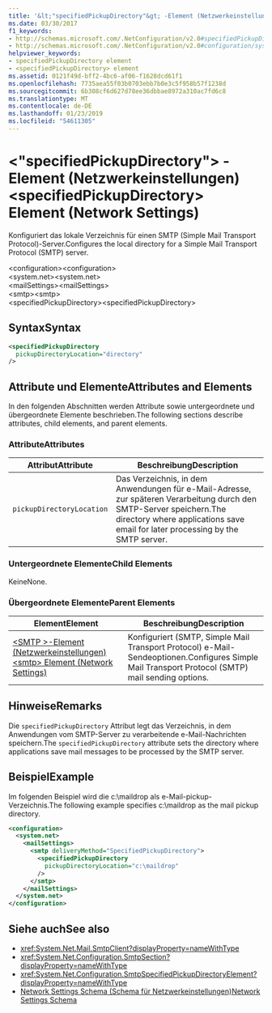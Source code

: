 ```yaml
---
title: '&lt;"specifiedPickupDirectory"&gt; -Element (Netzwerkeinstellungen)'
ms.date: 03/30/2017
f1_keywords:
- http://schemas.microsoft.com/.NetConfiguration/v2.0#specifiedPickupDirectory
- http://schemas.microsoft.com/.NetConfiguration/v2.0#configuration/system.net/mailSettings/smtp/specifiedPickupDirectory
helpviewer_keywords:
- specifiedPickupDirectory element
- <specifiedPickupDirectory> element
ms.assetid: 0121f49d-bff2-4bc6-af06-f1628dcd61f1
ms.openlocfilehash: 7735aea55f03b0703ebb7b0e3c5f958b57f1238d
ms.sourcegitcommit: 6b308cf6d627d78ee36dbbae8972a310ac7fd6c8
ms.translationtype: MT
ms.contentlocale: de-DE
ms.lasthandoff: 01/23/2019
ms.locfileid: "54611305"
---
```

# <a name="ltspecifiedpickupdirectorygt-element-network-settings"></a><span data-ttu-id="abac6-102">&lt;"specifiedPickupDirectory"&gt; -Element (Netzwerkeinstellungen)</span><span class="sxs-lookup"><span data-stu-id="abac6-102">&lt;specifiedPickupDirectory&gt; Element (Network Settings)</span></span>
<span data-ttu-id="abac6-103">Konfiguriert das lokale Verzeichnis für einen SMTP (Simple Mail Transport Protocol)-Server.</span><span class="sxs-lookup"><span data-stu-id="abac6-103">Configures the local directory for a Simple Mail Transport Protocol (SMTP) server.</span></span>  
  
 <span data-ttu-id="abac6-104">\<configuration></span><span class="sxs-lookup"><span data-stu-id="abac6-104">\<configuration></span></span>  
<span data-ttu-id="abac6-105">\<system.net></span><span class="sxs-lookup"><span data-stu-id="abac6-105">\<system.net></span></span>  
<span data-ttu-id="abac6-106">\<mailSettings></span><span class="sxs-lookup"><span data-stu-id="abac6-106">\<mailSettings></span></span>  
<span data-ttu-id="abac6-107">\<smtp></span><span class="sxs-lookup"><span data-stu-id="abac6-107">\<smtp></span></span>  
<span data-ttu-id="abac6-108">\<specifiedPickupDirectory></span><span class="sxs-lookup"><span data-stu-id="abac6-108">\<specifiedPickupDirectory></span></span>  
  
## <a name="syntax"></a><span data-ttu-id="abac6-109">Syntax</span><span class="sxs-lookup"><span data-stu-id="abac6-109">Syntax</span></span>  
  
```xml  
<specifiedPickupDirectory  
  pickupDirectoryLocation="directory"   
/>  
```  
  
## <a name="attributes-and-elements"></a><span data-ttu-id="abac6-110">Attribute und Elemente</span><span class="sxs-lookup"><span data-stu-id="abac6-110">Attributes and Elements</span></span>  
 <span data-ttu-id="abac6-111">In den folgenden Abschnitten werden Attribute sowie untergeordnete und übergeordnete Elemente beschrieben.</span><span class="sxs-lookup"><span data-stu-id="abac6-111">The following sections describe attributes, child elements, and parent elements.</span></span>  
  
### <a name="attributes"></a><span data-ttu-id="abac6-112">Attribute</span><span class="sxs-lookup"><span data-stu-id="abac6-112">Attributes</span></span>  
  
|<span data-ttu-id="abac6-113">Attribut</span><span class="sxs-lookup"><span data-stu-id="abac6-113">Attribute</span></span>|<span data-ttu-id="abac6-114">Beschreibung</span><span class="sxs-lookup"><span data-stu-id="abac6-114">Description</span></span>|  
|---------------|-----------------|  
|`pickupDirectoryLocation`|<span data-ttu-id="abac6-115">Das Verzeichnis, in dem Anwendungen für e-Mail-Adresse, zur späteren Verarbeitung durch den SMTP-Server speichern.</span><span class="sxs-lookup"><span data-stu-id="abac6-115">The directory where applications save email for later processing by the SMTP server.</span></span>|  
  
### <a name="child-elements"></a><span data-ttu-id="abac6-116">Untergeordnete Elemente</span><span class="sxs-lookup"><span data-stu-id="abac6-116">Child Elements</span></span>  
 <span data-ttu-id="abac6-117">Keine</span><span class="sxs-lookup"><span data-stu-id="abac6-117">None.</span></span>  
  
### <a name="parent-elements"></a><span data-ttu-id="abac6-118">Übergeordnete Elemente</span><span class="sxs-lookup"><span data-stu-id="abac6-118">Parent Elements</span></span>  
  
|<span data-ttu-id="abac6-119">Element</span><span class="sxs-lookup"><span data-stu-id="abac6-119">Element</span></span>|<span data-ttu-id="abac6-120">Beschreibung</span><span class="sxs-lookup"><span data-stu-id="abac6-120">Description</span></span>|  
|-------------|-----------------|  
|[<span data-ttu-id="abac6-121">\<SMTP >-Element (Netzwerkeinstellungen)</span><span class="sxs-lookup"><span data-stu-id="abac6-121">\<smtp> Element (Network Settings)</span></span>](../../../../../docs/framework/configure-apps/file-schema/network/smtp-element-network-settings.md)|<span data-ttu-id="abac6-122">Konfiguriert (SMTP, Simple Mail Transport Protocol) e-Mail-Sendeoptionen.</span><span class="sxs-lookup"><span data-stu-id="abac6-122">Configures Simple Mail Transport Protocol (SMTP) mail sending options.</span></span>|  
  
## <a name="remarks"></a><span data-ttu-id="abac6-123">Hinweise</span><span class="sxs-lookup"><span data-stu-id="abac6-123">Remarks</span></span>  
 <span data-ttu-id="abac6-124">Die `specifiedPickupDirectory` Attribut legt das Verzeichnis, in dem Anwendungen vom SMTP-Server zu verarbeitende e-Mail-Nachrichten speichern.</span><span class="sxs-lookup"><span data-stu-id="abac6-124">The `specifiedPickupDirectory` attribute sets the directory where applications save mail messages to be processed by the SMTP server.</span></span>  
  
## <a name="example"></a><span data-ttu-id="abac6-125">Beispiel</span><span class="sxs-lookup"><span data-stu-id="abac6-125">Example</span></span>  
 <span data-ttu-id="abac6-126">Im folgenden Beispiel wird die c:\maildrop als e-Mail-pickup-Verzeichnis.</span><span class="sxs-lookup"><span data-stu-id="abac6-126">The following example specifies c:\maildrop as the mail pickup directory.</span></span>  
  
```xml  
<configuration>  
  <system.net>  
    <mailSettings>  
      <smtp deliveryMethod="SpecifiedPickupDirectory">  
        <specifiedPickupDirectory  
          pickupDirectoryLocation="c:\maildrop"  
        />  
      </smtp>  
    </mailSettings>  
  </system.net>  
</configuration>  
```  
  
## <a name="see-also"></a><span data-ttu-id="abac6-127">Siehe auch</span><span class="sxs-lookup"><span data-stu-id="abac6-127">See also</span></span>
- <xref:System.Net.Mail.SmtpClient?displayProperty=nameWithType>
- <xref:System.Net.Configuration.SmtpSection?displayProperty=nameWithType>
- <xref:System.Net.Configuration.SmtpSpecifiedPickupDirectoryElement?displayProperty=nameWithType>
- [<span data-ttu-id="abac6-128">Network Settings Schema (Schema für Netzwerkeinstellungen)</span><span class="sxs-lookup"><span data-stu-id="abac6-128">Network Settings Schema</span></span>](../../../../../docs/framework/configure-apps/file-schema/network/index.md)
